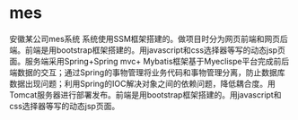 # mes
安徽某公司mes系统
系统使用SSM框架搭建的。做项目时分为网页前端和网页后端。前端是用bootstrap框架搭建的。用javascript和css选择器等写的动态jsp页面。服务端采用Spring+Spring mvc+ Mybatis框架基于Myeclispe平台完成前后端数据的交互；通过Spring的事物管理将业务代码和事物管理分离，防止数据库数据出现问题；利用Spring的IOC解决对象之间的依赖问题，降低耦合度。用Tomcat服务器进行部署发布。前端是用bootstrap框架搭建的。用javascript和css选择器等写的动态jsp页面。
